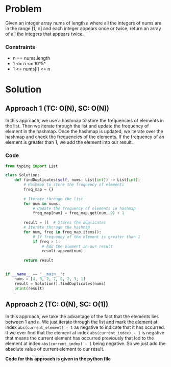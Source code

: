 # Problem
Given an integer array nums of length `n` where all the integers of nums are in the range [1, n] and each integer appears once or twice, return an array of all the integers that appears twice.

### Constraints
- n == nums.length
- 1 <= n <= 10^5^
- 1 <= nums[i] <= n

# Solution
## Approach 1 (TC: O(N), SC: O(N))
In this approach, we use a hashmap to store the frequencies of elements in the list. Then we iterate through the list and update the frequency of element in the hashmap. Once the hashmap is updated, we iterate over the hashmap and check the frequencies of the elements. If the frequency of an element is greater than 1, we add the element into our result. 

### Code
```python
from typing import List

class Solution:
    def findDuplicates(self, nums: List[int]) -> List[int]:
        # Hashmap to store the frequency of elements
        freq_map = {}
        
        # Iterate through the list
        for num in nums:
            # Update the frequency of elements in hashmap
            freq_map[num] = freq_map.get(num, 0) + 1
        
        result = []  # Stores the duplicates
        # Iterate thorugh the hashmap
        for num, freq in freq_map.items():
            # If frequency of the element is greater than 1
            if freq > 1:
                # Add the element in our result
                result.append(num)
        
        return result


if __name__ == '__main__':
    nums = [4, 3, 2, 7, 8, 2, 3, 1]
    result = Solution().findDuplicates(nums)
    print(result)
```

## Approach 2 (TC: O(N), SC: O(1))
In this approach, we take the advantage of the fact that the elements lies between 1 and `n`. We just iterate through the list and mark the element at index `abs(current_element) - 1` as negative to indicate that it has occurred. If we ever find that the element at index `abs(current_index) - 1` is negative that means the current element has occurred previously that led to the element at index `abs(current_index) - 1` being negative. So we just add the absolute value of current element to our result.

**Code for this approach is given in the python file**